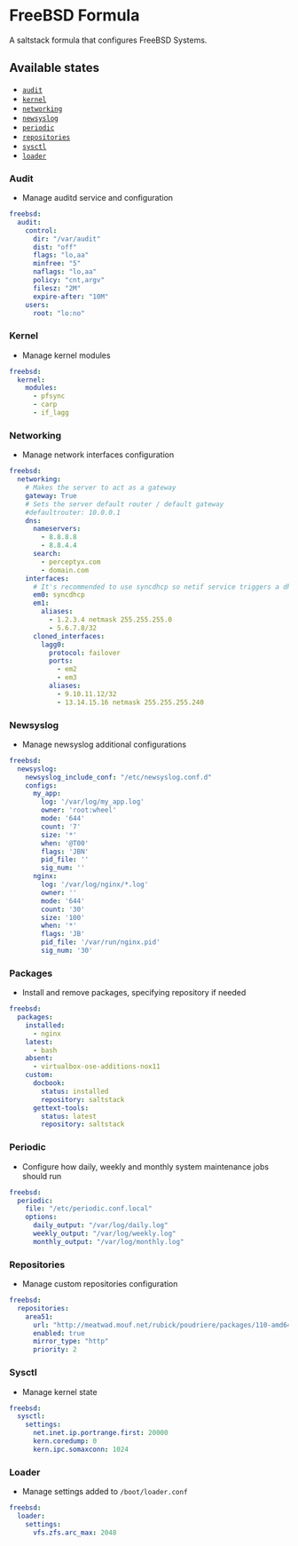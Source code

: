 # FreeBSD Formula

A saltstack formula that configures FreeBSD Systems.


## Available states

- [`audit`](#audit)
- [`kernel`](#kernel)
- [`networking`](#networking)
- [`newsyslog`](#newsyslog)
- [`periodic`](#periodic)
- [`repositories`](#repositories)
- [`sysctl`](#sysctl)
- [`loader`](#loader)

### Audit

- Manage auditd service and configuration

```yml
freebsd:
  audit:
    control:
      dir: "/var/audit"
      dist: "off"
      flags: "lo,aa"
      minfree: "5"
      naflags: "lo,aa"
      policy: "cnt,argv"
      filesz: "2M"
      expire-after: "10M"
    users:
      root: "lo:no"
```

### Kernel

- Manage kernel modules

```yml
freebsd:
  kernel:
    modules:
      - pfsync
      - carp
      - if_lagg
```

### Networking

- Manage network interfaces configuration

```yml
freebsd:
  networking:
    # Makes the server to act as a gateway
    gateway: True
    # Sets the server default router / default gateway
    #defaultrouter: 10.0.0.1
    dns:
      nameservers:
        - 8.8.8.8
        - 8.8.4.4
      search:
        - perceptyx.com
        - domain.com
    interfaces:
      # It's recommended to use syncdhcp so netif service triggers a dhcp request on restart
      em0: syncdhcp
      em1:
        aliases:
          - 1.2.3.4 netmask 255.255.255.0
          - 5.6.7.8/32
      cloned_interfaces:
        lagg0:
          protocol: failover
          ports:
            - em2
            - em3
          aliases:
            - 9.10.11.12/32
            - 13.14.15.16 netmask 255.255.255.240
```

### Newsyslog

- Manage newsyslog additional configurations

```yml
freebsd:
  newsyslog:
    newsyslog_include_conf: "/etc/newsyslog.conf.d"
    configs:
      my_app:
        log: '/var/log/my_app.log'
        owner: 'root:wheel'
        mode: '644'
        count: '7'
        size: '*'
        when: '@T00'
        flags: 'JBN'
        pid_file: ''
        sig_num: ''
      nginx:
        log: '/var/log/nginx/*.log'
        owner: ''
        mode: '644'
        count: '30'
        size: '100'
        when: '*'
        flags: 'JB'
        pid_file: '/var/run/nginx.pid'
        sig_num: '30'
```

### Packages

- Install and remove packages, specifying repository if needed

```yml
freebsd:
  packages:
    installed:
      - nginx
    latest:
      - bash
    absent:
      - virtualbox-ose-additions-nox11
    custom:
      docbook:
        status: installed
        repository: saltstack
      gettext-tools:
        status: latest
        repository: saltstack
```

### Periodic

- Configure how daily, weekly and monthly system maintenance jobs should run

```yml
freebsd:
  periodic:
    file: "/etc/periodic.conf.local"
    options:
      daily_output: "/var/log/daily.log"
      weekly_output: "/var/log/weekly.log"
      monthly_output: "/var/log/monthly.log"
```

### Repositories

- Manage custom repositories configuration

```yml
freebsd:
  repositories:
    area51:
      url: "http://meatwad.mouf.net/rubick/poudriere/packages/110-amd64-kde/"
      enabled: true
      mirror_type: "http"
      priority: 2
```

### Sysctl

- Manage kernel state

```yml
freebsd:
  sysctl:
    settings:
      net.inet.ip.portrange.first: 20000
      kern.coredump: 0
      kern.ipc.somaxconn: 1024
```

### Loader

- Manage settings added to `/boot/loader.conf`

```yaml
freebsd:
  loader:
    settings:
      vfs.zfs.arc_max: 2048
```
